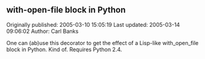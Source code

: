 ## with-open-file block in Python 
Originally published: 2005-03-10 15:05:19 
Last updated: 2005-03-14 09:06:02 
Author: Carl Banks 
 
One can (ab)use this decorator to get the effect of a Lisp-like with_open_file block in Python.  Kind of.  Requires Python 2.4.